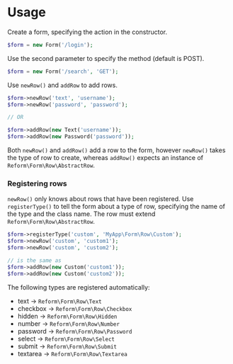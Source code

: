 # Usage

Create a form, specifying the action in the constructor.

```php
$form = new Form('/login');
```

Use the second parameter to specify the method (default is POST).

```php
$form = new Form('/search', 'GET');
```

Use `newRow()` and `addRow` to add rows.

```php
$form->newRow('text', 'username');
$form->newRow('password', 'password');

// OR

$form->addRow(new Text('username'));
$form->addRow(new Password('password'));
```

Both `newRow()` and `addRow()` add a row to the form, however
`newRow()` takes the type of row to create, whereas `addRow()` expects
an instance of `Reform\Form\Row\AbstractRow`.

### Registering rows

`newRow()` only knows about rows that have been registered. Use
`registerType()` to tell the form about a type of row, specifying the
name of the type and the class name. The row must extend
`Reform\Form\Row\AbstractRow`.

```php
$form->registerType('custom', 'MyApp\Form\Row\Custom');
$form->newRow('custom', 'custom1');
$form->newRow('custom', 'custom2');

// is the same as
$form->addRow(new Custom('custom1'));
$form->addRow(new Custom('custom2'));
```

The following types are registered automatically:

* text -> `Reform\Form\Row\Text`
* checkbox -> `Reform\Form\Row\Checkbox`
* hidden -> `Reform\Form\Row\Hidden`
* number -> `Reform\Form\Row\Number`
* password -> `Reform\Form\Row\Password`
* select -> `Reform\Form\Row\Select`
* submit -> `Reform\Form\Row\Submit`
* textarea -> `Reform\Form\Row\Textarea`
